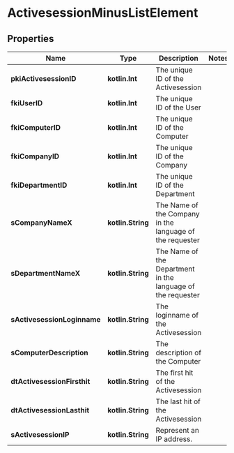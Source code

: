 
# ActivesessionMinusListElement

## Properties
Name | Type | Description | Notes
------------ | ------------- | ------------- | -------------
**pkiActivesessionID** | **kotlin.Int** | The unique ID of the Activesession | 
**fkiUserID** | **kotlin.Int** | The unique ID of the User | 
**fkiComputerID** | **kotlin.Int** | The unique ID of the Computer | 
**fkiCompanyID** | **kotlin.Int** | The unique ID of the Company | 
**fkiDepartmentID** | **kotlin.Int** | The unique ID of the Department | 
**sCompanyNameX** | **kotlin.String** | The Name of the Company in the language of the requester | 
**sDepartmentNameX** | **kotlin.String** | The Name of the Department in the language of the requester | 
**sActivesessionLoginname** | **kotlin.String** | The loginname of the Activesession | 
**sComputerDescription** | **kotlin.String** | The description of the Computer | 
**dtActivesessionFirsthit** | **kotlin.String** | The first hit of the Activesession | 
**dtActivesessionLasthit** | **kotlin.String** | The last hit of the Activesession | 
**sActivesessionIP** | **kotlin.String** | Represent an IP address. | 



